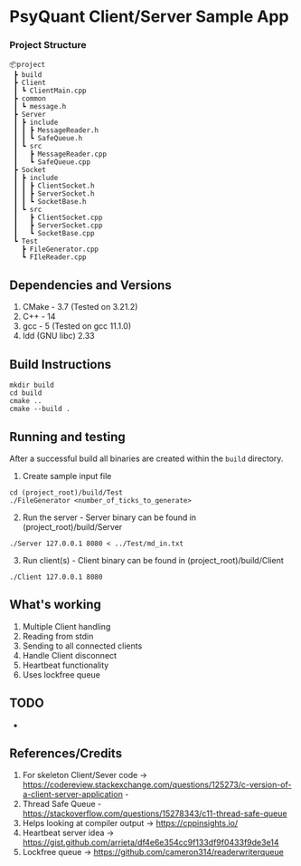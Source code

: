 # PsyQuant Client/Server Sample App

### Project Structure
```
📦project
 ┣ build
 ┣ Client
 ┃ ┗ ClientMain.cpp
 ┣ common
 ┃ ┗ message.h
 ┣ Server
 ┃ ┣ include
 ┃ ┃ ┣ MessageReader.h
 ┃ ┃ ┗ SafeQueue.h
 ┃ ┗ src
 ┃   ┣ MessageReader.cpp
 ┃   ┗ SafeQueue.cpp
 ┣ Socket
 ┃ ┣ include
 ┃ ┃ ┣ ClientSocket.h
 ┃ ┃ ┣ ServerSocket.h
 ┃ ┃ ┗ SocketBase.h
 ┃ ┗ src
 ┃   ┣ ClientSocket.cpp
 ┃   ┣ ServerSocket.cpp
 ┃   ┗ SocketBase.cpp
 ┗ Test
   ┣ FileGenerator.cpp
   ┗ FIleReader.cpp
```

## Dependencies and Versions

1. CMake - 3.7 (Tested on 3.21.2)
2. C++ - 14
3. gcc - 5 (Tested on gcc 11.1.0)
4. ldd (GNU libc) 2.33

## Build Instructions

```
mkdir build
cd build
cmake ..
cmake --build .
```

## Running and testing

After a successful build all binaries are created within the `build` directory.

1. Create sample input file
```
cd (project_root)/build/Test
./FileGenerator <number_of_ticks_to_generate>
```
2. Run the server - Server binary can be found in (project_root)/build/Server
```
./Server 127.0.0.1 8080 < ../Test/md_in.txt
```
3. Run client(s) - Client binary can be found in (project_root)/build/Client
```
./Client 127.0.0.1 8080
```

## What's working
1. Multiple Client handling
2. Reading from stdin
3. Sending to all connected clients
4. Handle Client disconnect
5. Heartbeat functionality
6. Uses lockfree queue

## TODO
-

## References/Credits

1. For skeleton Client/Sever code -> https://codereview.stackexchange.com/questions/125273/c-version-of-a-client-server-application - 
2. Thread Safe Queue - https://stackoverflow.com/questions/15278343/c11-thread-safe-queue
3. Helps looking at compiler output -> https://cppinsights.io/
4. Heartbeat server idea -> https://gist.github.com/arrieta/df4e6e354cc9f133df9f0433f9de3e14
5. Lockfree queue -> https://github.com/cameron314/readerwriterqueue
